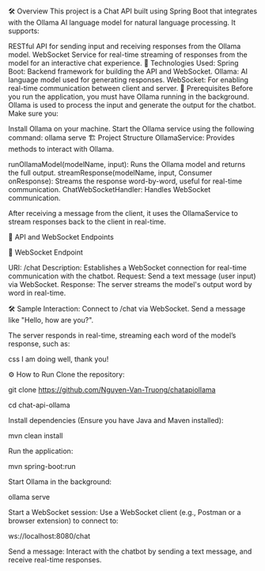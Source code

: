 🛠️ Overview
This project is a Chat API built using Spring Boot that integrates with the Ollama AI language model for natural language processing. It supports:

RESTful API for sending input and receiving responses from the Ollama model.
WebSocket Service for real-time streaming of responses from the model for an interactive chat experience.
🚀 Technologies Used:
Spring Boot: Backend framework for building the API and WebSocket.
Ollama: AI language model used for generating responses.
WebSocket: For enabling real-time communication between client and server.
🔧 Prerequisites
Before you run the application, you must have Ollama running in the background. Ollama is used to process the input and generate the output for the chatbot. Make sure you:

Install Ollama on your machine.
Start the Ollama service using the following command:
ollama serve
🏗️ Project Structure
OllamaService: Provides methods to interact with Ollama.

runOllamaModel(modelName, input): Runs the Ollama model and returns the full output.
streamResponse(modelName, input, Consumer<String> onResponse): Streams the response word-by-word, useful for real-time communication.
ChatWebSocketHandler: Handles WebSocket communication.

After receiving a message from the client, it uses the OllamaService to stream responses back to the client in real-time.

📡 API and WebSocket Endpoints

🔗 WebSocket Endpoint

URI: /chat
Description: Establishes a WebSocket connection for real-time communication with the chatbot.
Request: Send a text message (user input) via WebSocket.
Response: The server streams the model's output word by word in real-time.

🛠️ Sample Interaction:
Connect to /chat via WebSocket.
Send a message like "Hello, how are you?".

The server responds in real-time, streaming each word of the model’s response, such as:

css
I am doing well, thank you!

⚙️ How to Run
Clone the repository:

git clone https://github.com/Nguyen-Van-Truong/chatapiollama

cd chat-api-ollama

Install dependencies (Ensure you have Java and Maven installed):

mvn clean install

Run the application:

mvn spring-boot:run

Start Ollama in the background:

ollama serve

Start a WebSocket session: Use a WebSocket client (e.g., Postman or a browser extension) to connect to:

ws://localhost:8080/chat

Send a message: Interact with the chatbot by sending a text message, and receive real-time responses.
